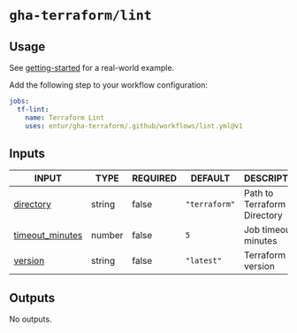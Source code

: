# `gha-terraform/lint`

## Usage

See [getting-started](https://github.com/entur/getting-started/blob/main/.github/workflows/cd.yml) for a real-world example.

Add the following step to your workflow configuration:

```yml
jobs:
  tf-lint:
    name: Terraform Lint
    uses: entur/gha-terraform/.github/workflows/lint.yml@v1
```

## Inputs

<!-- AUTO-DOC-INPUT:START - Do not remove or modify this section -->

|                                     INPUT                                     |  TYPE  | REQUIRED |    DEFAULT    |         DESCRIPTION         |
|-------------------------------------------------------------------------------|--------|----------|---------------|-----------------------------|
|          <a name="input_directory"></a>[directory](#input_directory)          | string |  false   | `"terraform"` | Path to Terraform Directory |
| <a name="input_timeout_minutes"></a>[timeout_minutes](#input_timeout_minutes) | number |  false   |      `5`      |   Job timeout in minutes    |
|             <a name="input_version"></a>[version](#input_version)             | string |  false   |  `"latest"`   |      Terraform version      |

<!-- AUTO-DOC-INPUT:END -->

## Outputs

<!-- AUTO-DOC-OUTPUT:START - Do not remove or modify this section -->
No outputs.
<!-- AUTO-DOC-OUTPUT:END -->
